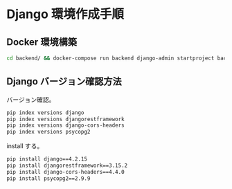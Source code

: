 # Django 環境作成手順

## Docker 環境構築

```bash
cd backend/ && docker-compose run backend django-admin startproject backend . && docker-compose up -d
```

## Django バージョン確認方法

バージョン確認。

```bash
pip index versions django
pip index versions djangorestframework
pip index versions django-cors-headers
pip index versions psycopg2
```

install する。

```bash
pip install django==4.2.15
pip install djangorestframework==3.15.2
pip install django-cors-headers==4.4.0
pip install psycopg2==2.9.9
```
